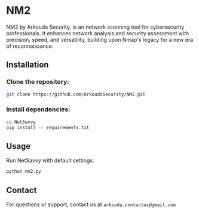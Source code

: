 # NM2
NM2 by Arkouda Security, is an network scanning tool for cybersecurity professionals. It enhances network analysis and security assessment with precision, speed, and versatility, building upon Nmap's legacy for a new era of reconnaissance.

## Installation

### Clone the repository:
```bash
git clone https://github.com/ArkoudaSecurity/NM2.git
```

### Install dependencies:
```bash
cd NetSavvy
pip install -r requirements.txt
```

## Usage
Run NetSavvy with default settings:

```bash
python nm2.py
```

## Contact

For questions or support, contact us at `arkouda.contactus@gmail.com`
